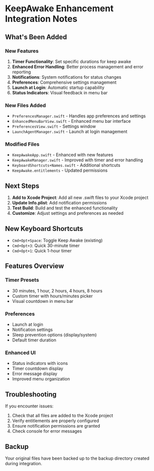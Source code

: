 # KeepAwake Enhancement Integration Notes

## What's Been Added

### New Features
1. **Timer Functionality**: Set specific durations for keep awake
2. **Enhanced Error Handling**: Better process management and error reporting
3. **Notifications**: System notifications for status changes
4. **Preferences**: Comprehensive settings management
5. **Launch at Login**: Automatic startup capability
6. **Status Indicators**: Visual feedback in menu bar

### New Files Added
- `PreferencesManager.swift` - Handles app preferences and settings
- `EnhancedMenuBarView.swift` - Enhanced menu bar interface
- `PreferencesView.swift` - Settings window
- `LaunchAgentManager.swift` - Launch at login management

### Modified Files
- `KeepAwakeApp.swift` - Enhanced with new features
- `KeepAwakeManager.swift` - Improved with timer and error handling
- `KeyboardShortcuts+Names.swift` - Additional shortcuts
- `KeepAwake.entitlements` - Updated permissions

## Next Steps

1. **Add to Xcode Project**: Add all new .swift files to your Xcode project
2. **Update Info.plist**: Add notification permissions
3. **Test Build**: Build and test the enhanced functionality
4. **Customize**: Adjust settings and preferences as needed

## New Keyboard Shortcuts
- `Cmd+Opt+Space`: Toggle Keep Awake (existing)
- `Cmd+Opt+3`: Quick 30-minute timer
- `Cmd+Opt+1`: Quick 1-hour timer

## Features Overview

### Timer Presets
- 30 minutes, 1 hour, 2 hours, 4 hours, 8 hours
- Custom timer with hours/minutes picker
- Visual countdown in menu bar

### Preferences
- Launch at login
- Notification settings
- Sleep prevention options (display/system)
- Default timer duration

### Enhanced UI
- Status indicators with icons
- Timer countdown display
- Error message display
- Improved menu organization

## Troubleshooting

If you encounter issues:
1. Check that all files are added to the Xcode project
2. Verify entitlements are properly configured
3. Ensure notification permissions are granted
4. Check console for error messages

## Backup
Your original files have been backed up to the backup directory created during integration.
